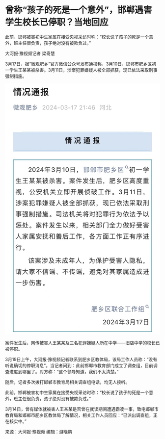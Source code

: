# 曾称“孩子的死是一个意外”，邯郸遇害学生校长已停职？当地回应

此前，邯郸被害初中生家属在接受央视采访时称：“校长说了孩子的死是一个意外，班主任很负责，孩子绝对没有被欺负过。”

大河报·豫视频记者 梁奇慧

3月17日，据“微观肥乡”官方微信公众号发布通报称，3月10日，邯郸市肥乡区初一学生王某某被杀害。3月11日，涉案犯罪嫌疑人被全部抓获，现已依法采取刑事强制措施。

![a9136b1b6d5b09ebd976cdca1bb7fd2a.jpg](https://raw.githubusercontent.com/qqhsx/qqnews_image/main/2024/03/19/曾称“孩子的死是一个意外”，邯郸遇害学生校长已停职？当地回应/a9136b1b6d5b09ebd976cdca1bb7fd2a.jpg)

案件发生后，网传被害人王某某及三名犯罪嫌疑人所在中学——旧店中学的校长已被停职。

3月19日上午，大河报·豫视频记者联系到肥乡区教体局，该局工作人员称：“没有听说确切的停职消息”。当记者问到：此前邯郸市教育部门成立了调查组，目前调查进度到哪里了。对方称：“这个领导知道，我们不太清楚。”

随后，记者多次拨打邯郸市教育局相关调查组电话，均无人接听。

此前，邯郸被害初中生家属在接受央视采访时称：“校长说了孩子的死是一个意外，班主任很负责，孩子绝对没有被欺负过。”

3月14日，曾有媒体就被害人王某某是否曾在就读期间遭遇霸凌一事，致电邯郸市教育局和邯郸市肥乡区教体局了解情况，相关工作人员回应：“已派出调查组，正在核实中。”

来源：大河报·豫视频 编辑：游晓鹏

